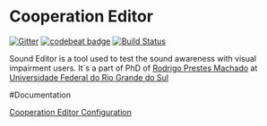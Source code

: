 # Cooperation Editor

[![Gitter](https://badges.gitter.im/rodrigoprestesmachado/soundeditor.svg)](https://gitter.im/rodrigoprestesmachado/soundeditor?utm_source=badge&utm_medium=badge&utm_campaign=pr-badge) [![codebeat badge](https://codebeat.co/badges/9acc3561-3297-4b0a-80aa-0bfb29569409)](https://codebeat.co/projects/github-com-rodrigoprestesmachado-soundeditor-master) [![Build Status](https://travis-ci.org/rodrigoprestesmachado/soundeditor.svg?branch=master)](https://travis-ci.org/rodrigoprestesmachado/soundeditor)

Sound Editor is a tool used to test the sound awareness with visual impairment users. It`s a part of PhD of [Rodrigo Prestes Machado](https://www.mendeley.com/profiles/rodrigo-prestes-machado/) at [Universidade Federal do Rio Grande do Sul](http://ufrgs.br)

#Documentation

[Cooperation Editor Configuration](https://github.com/rodrigoprestesmachado/cooperationeditor/wiki)